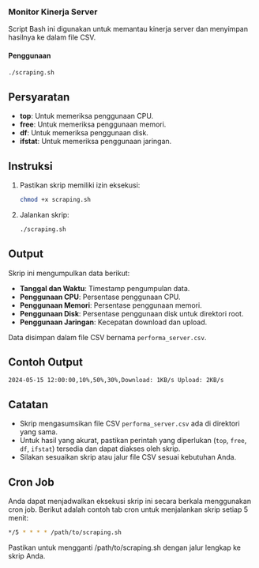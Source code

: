 ### Monitor Kinerja Server

Script Bash ini digunakan untuk memantau kinerja server dan menyimpan hasilnya ke dalam file CSV.

#### Penggunaan

```bash
./scraping.sh
```
## Persyaratan

- **top**: Untuk memeriksa penggunaan CPU.
- **free**: Untuk memeriksa penggunaan memori.
- **df**: Untuk memeriksa penggunaan disk.
- **ifstat**: Untuk memeriksa penggunaan jaringan.

## Instruksi

1. Pastikan skrip memiliki izin eksekusi:
    ```bash
    chmod +x scraping.sh
    ```

2. Jalankan skrip:
    ```bash
    ./scraping.sh
    ```

## Output

Skrip ini mengumpulkan data berikut:

- **Tanggal dan Waktu**: Timestamp pengumpulan data.
- **Penggunaan CPU**: Persentase penggunaan CPU.
- **Penggunaan Memori**: Persentase penggunaan memori.
- **Penggunaan Disk**: Persentase penggunaan disk untuk direktori root.
- **Penggunaan Jaringan**: Kecepatan download dan upload.

Data disimpan dalam file CSV bernama `performa_server.csv`.

## Contoh Output
```2024-05-15 12:00:00,10%,50%,30%,Download: 1KB/s Upload: 2KB/s```


## Catatan

- Skrip mengasumsikan file CSV `performa_server.csv` ada di direktori yang sama.
- Untuk hasil yang akurat, pastikan perintah yang diperlukan (`top`, `free`, `df`, `ifstat`) tersedia dan dapat diakses oleh skrip.
- Silakan sesuaikan skrip atau jalur file CSV sesuai kebutuhan Anda.

## Cron Job

Anda dapat menjadwalkan eksekusi skrip ini secara berkala menggunakan cron job. Berikut adalah contoh tab cron untuk menjalankan skrip setiap 5 menit:

```bash
*/5 * * * * /path/to/scraping.sh
```

Pastikan untuk mengganti /path/to/scraping.sh dengan jalur lengkap ke skrip Anda.